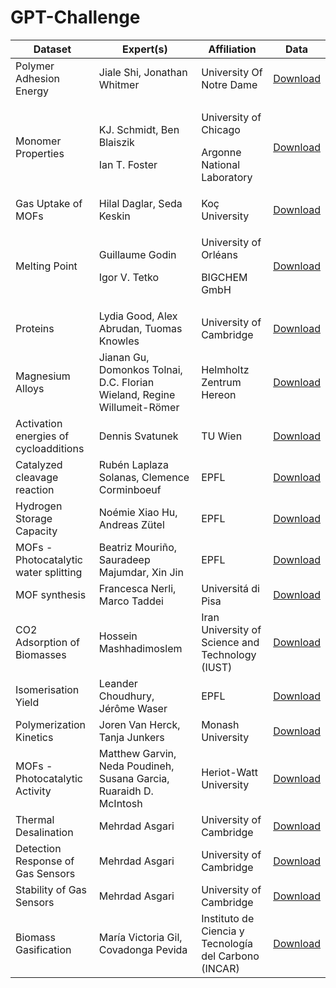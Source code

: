 # GPT-Challenge

| Dataset | Expert(s) | Affiliation | Data |
| -------- | -------- | -------- |-------- |
| Polymer Adhesion Energy | Jiale Shi, Jonathan Whitmer | University Of Notre Dame |[Download](experiments/01_materials/polymers_AdE/DatasetExplore/train_polymers.csv?raw=true)|
| Monomer Properties | <p>KJ. Schmidt,  Ben Blaiszik</p><p>Ian T. Foster</p>| <p>University of Chicago</p><p>Argonne National Laboratory</p> | [Download](experiments/01_materials/monomers/DatasetExplore/train_monomers.csv?raw=true) |
| Gas Uptake of MOFs | Hilal Daglar, Seda Keskin | Koç University | [Download](experiments/01_materials/GasUptake_MOFs/DatasetExplore/Helium.csv?raw=true) |
| Melting Point | <p>Guillaume Godin</p><p>Igor V. Tetko</p> | <p>University of Orléans</p><p>BIGCHEM GmbH</p> | [Download](experiments/01_materials/MeltingPoint/DatasetExplore/train_meltingPoint_noDuplicates.csv?raw=true) |
| Proteins | Lydia Good, Alex Abrudan, Tuomas Knowles | University of Cambridge | [Download](experiments/01_materials/proteins/DatasetExplore/LLPS_all.csv?raw=true) |
| Magnesium Alloys | Jianan Gu, Domonkos Tolnai, D.C. Florian Wieland, Regine Willumeit-Römer | Helmholtz Zentrum Hereon | [Download](experiments/01_materials/MgAlloys/DatasetExplore/HEREON_final.csv?raw=true) |
| Activation energies of cycloadditions | Dennis Svatunek | TU Wien | [Download](experiments/02_reactions/ActivationEnergy_Click/DatasetExplore/ClickActivationE.csv?raw=true) |
| Catalyzed cleavage reaction  | Rubén Laplaza Solanas, Clemence Corminboeuf | EPFL | [Download](experiments/02_reactions/NiCatalysis/DatasetExplore/NiCatalysis.csv?raw=true) |
| Hydrogen Storage Capacity  | Noémie Xiao Hu, Andreas Zütel | EPFL | [Download](experiments/02_reactions/NiCatalysis/DatasetExplore/NiCatalysis.csv?raw=true) |
| MOFs - Photocatalytic water splitting  | Beatriz Mouriño, Sauradeep Majumdar, Xin Jin | EPFL | [Download](experiments/02_reactions/MOFs_photocatalysis/MOFs_photocatalysis.csv?raw=true) |
| MOF synthesis | Francesca Nerli, Marco Taddei | Universitá di Pisa | [Download](experiments/02_reactions/MOF_synthesis/DatasetExplore/MOF_synthesis_train.csv?raw=true) |
| CO2 Adsorption of Biomasses | Hossein Mashhadimoslem | Iran University of Science and Technology (IUST) | [Download](experiments/02_reactions/Isomerisation_yield/DatasetExpore/Isomerisation_train.csv?raw=true) |
| Isomerisation Yield | Leander Choudhury, Jérôme Waser | EPFL | [Download](experiments/02_reactions/Isomerisation_yield/DatasetExpore/Isomerisation_train.csv?raw=true) |
| Polymerization Kinetics | Joren Van Herck, Tanja Junkers | Monash University | [Download](experiments/02_reactions/Polymerization_Kinetics/DatasetExplore/Polymerization.csv?raw=true) |
| MOFs - Photocatalytic Activity | Matthew Garvin, Neda Poudineh, Susana Garcia, Ruaraidh D. McIntosh | Heriot-Watt University | [Download](experiments/02_reactions/Polymerization_Kinetics/DatasetExplore/Polymerization.csv?raw=true) |
| Thermal Desalination | Mehrdad Asgari | University of Cambridge | [Download](experiments/02_reactions/Polymerization_Kinetics/DatasetExplore/Polymerization.csv?raw=true) |
| Detection Response of Gas Sensors | Mehrdad Asgari | University of Cambridge | [Download](experiments/02_reactions/Polymerization_Kinetics/DatasetExplore/Polymerization.csv?raw=true) |
| Stability of Gas Sensors | Mehrdad Asgari | University of Cambridge | [Download](experiments/02_reactions/Polymerization_Kinetics/DatasetExplore/Polymerization.csv?raw=true) |
| Biomass Gasification | María Victoria Gil, Covadonga Pevida | Instituto de Ciencia y Tecnología del Carbono (INCAR) | [Download](experiments/02_reactions/Polymerization_Kinetics/DatasetExplore/Polymerization.csv?raw=true) |



